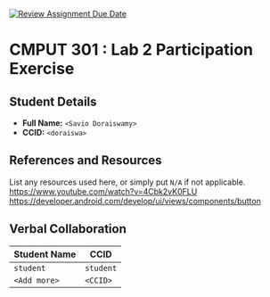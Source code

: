 [![Review Assignment Due Date](https://classroom.github.com/assets/deadline-readme-button-22041afd0340ce965d47ae6ef1cefeee28c7c493a6346c4f15d667ab976d596c.svg)](https://classroom.github.com/a/4btn9xaF)
# CMPUT 301 : Lab 2 Participation Exercise

## Student Details

- **Full Name:** `<Savio Doraiswamy>`
- **CCID:** `<doraiswa>`

## References and Resources

List any resources used here, or simply put `N/A` if not applicable.
https://www.youtube.com/watch?v=4Cbk2vK0FLU
https://developer.android.com/develop/ui/views/components/button

## Verbal Collaboration

| Student Name | CCID      |
| ------------ | --------- |
| `student`    | `student` |
| `<Add more>` | `<CCID>`  |
